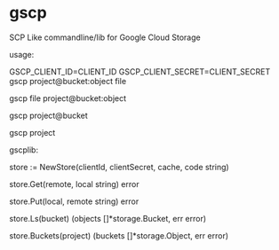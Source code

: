 gscp
====

SCP Like commandline/lib for Google Cloud Storage


usage: 


GSCP_CLIENT_ID=CLIENT_ID GSCP_CLIENT_SECRET=CLIENT_SECRET gscp project@bucket:object file

gscp file project@bucket:object

gscp project@bucket

gscp project


gscplib:

store := NewStore(clientId, clientSecret, cache, code string)

store.Get(remote, local string) error

store.Put(local, remote string) error

store.Ls(bucket) (objects []*storage.Bucket, err error)

store.Buckets(project) (buckets []*storage.Object, err error)